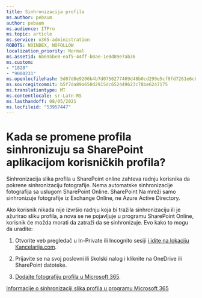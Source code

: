 ```yaml
---
title: Sinhronizacija profila
ms.author: pebaum
author: pebaum
ms.audience: ITPro
ms.topic: article
ms.service: o365-administration
ROBOTS: NOINDEX, NOFOLLOW
localization_priority: Normal
ms.assetid: 6b695be8-eaf5-44ff-b0ae-1e0d89e7ab36
ms.custom:
- "1828"
- "9000231"
ms.openlocfilehash: 5d07d8e9206b4b7d0756277409d48b0cd299e5cf0fd7261e6c0ad75dfe8648f1
ms.sourcegitcommit: b5f7da89a650d2915dc652449623c78be6247175
ms.translationtype: MT
ms.contentlocale: sr-Latn-RS
ms.lasthandoff: 08/05/2021
ms.locfileid: "53957447"
---
```

# <a name="when-do-my-profile-changes-sync-to-the-sharepoint-user-profile-application"></a>Kada se promene profila sinhronizuju sa SharePoint aplikacijom korisničkih profila?

Sinhronizacija slika profila u SharePoint online zahteva radnju korisnika da pokrene sinhronizaciju fotografije. Nema automatske sinhronizacije fotografija sa uslugom SharePoint Online. SharePoint Na mreži samo sinhronizuje fotografije iz Exchange Online, ne Azure Active Directory.

Ako korisnik nikada nije izvršio radnju koja bi tražila sinhronizaciju ili je ažurirao sliku profila, a nova se ne pojavljuje u programu SharePoint Online, korisnik će možda morati da zatraži da se sinhronizuje. Evo kako to mogu da uradite:

1. Otvorite veb pregledač u In-Private ili Incognito sesiji [i idite na lokaciju Kancelarija.com](https://www.office.com/).

2. Prijavite se na svoj poslovni ili školski nalog i kliknite na OneDrive ili SharePoint datoteke.

3. [Dodajte fotografiju profila u Microsoft 365](https://support.office.com/article/Add-your-profile-photo-to-Office-365-2eaf93fd-b3f1-43b9-9cdc-bdcd548435b7).

[Informacije o sinhronizaciji slika profila u programu Microsoft 365](https://support.office.com/article/Information-about-user-profile-synchronization-in-SharePoint-Online-177eb196-5887-43c9-84c3-b98a43d35129)

